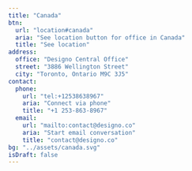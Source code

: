 ```yaml
---
title: "Canada"
btn:
  url: "location#canada"
  aria: "See location button for office in Canada"
  title: "See location"
address:
  office: "Designo Central Office"
  street: "3886 Wellington Street"
  city: "Toronto, Ontario M9C 3J5"
contact:
  phone:
    url: "tel:+12538638967"
    aria: "Connect via phone"
    title: "+1 253-863-8967"
  email:
    url: "mailto:contact@designo.co"
    aria: "Start email conversation"
    title: "contact@designo.co"
bg: "../assets/canada.svg"
isDraft: false
---
```

